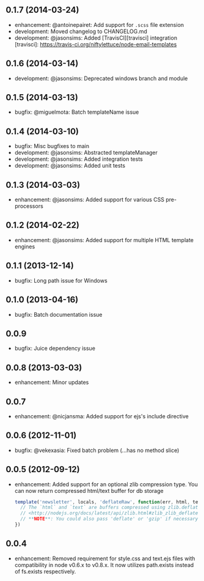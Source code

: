 ## 0.1.7 (2014-03-24)
* enhancement: @antoinepairet: Add support for `.scss` file extension
* development: Moved changelog to CHANGELOG.md
* development: @jasonsims: Added [TravisCI][travisci] integration
[travisci]: https://travis-ci.org/niftylettuce/node-email-templates

## 0.1.6 (2014-03-14)
* development: @jasonsims: Deprecated windows branch and module

## 0.1.5 (2014-03-13)
* bugfix: @miguelmota: Batch templateName issue

## 0.1.4 (2014-03-10)
* bugfix: Misc bugfixes to main
* development: @jasonsims: Abstracted templateManager
* development: @jasonsims: Added integration tests
* development: @jasonsims: Added unit tests

## 0.1.3 (2014-03-03)
* enhancement: @jasonsims: Added support for various CSS pre-processors

## 0.1.2 (2014-02-22)
* enhancement: @jasonsims: Added support for multiple HTML template engines

## 0.1.1 (2013-12-14)
* bugfix: Long path issue for Windows

## 0.1.0 (2013-04-16)
* bugfix: Batch documentation issue

## 0.0.9
* bugfix: Juice dependency issue

## 0.0.8 (2013-03-03)
* enhancement: Minor updates

## 0.0.7
* enhancement: @nicjansma: Added support for ejs's include directive

## 0.0.6 (2012-11-01)
* bugfix: @vekexasia: Fixed batch problem (...has no method slice)

## 0.0.5 (2012-09-12)
* enhancement: Added support for an optional zlib compression type. You can
  now return compressed html/text buffer for db storage

  ```javascript
  template('newsletter', locals, 'deflateRaw', function(err, html, text) {
    // The `html` and `text` are buffers compressed using zlib.deflateRaw
    // <http://nodejs.org/docs/latest/api/zlib.html#zlib_zlib_deflateraw_buf_callback>
    // **NOTE**: You could also pass 'deflate' or 'gzip' if necessary, and it works with batch rendering as well
  })
  ```

## 0.0.4
* enhancement: Removed requirement for style.css and text.ejs files with
  compatibility in node v0.6.x to v0.8.x. It now utilizes path.exists instead
  of fs.exists respectively.
